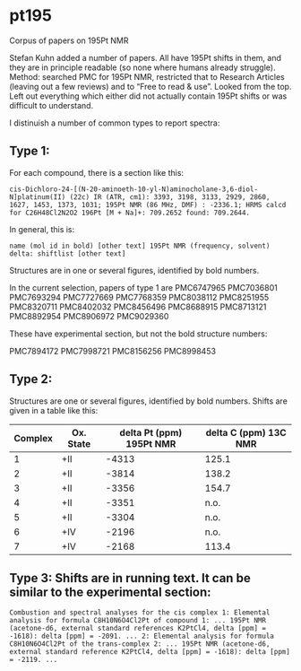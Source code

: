 # pt195
Corpus of papers on 195Pt NMR

Stefan Kuhn added a number of papers. All have 195Pt shifts in them, and they are in principle readable (so none where humans already struggle). Method: searched PMC for 195Pt NMR, restricted that to Research Articles (leaving out a few reviews) and to “Free to read & use”. Looked from the top. Left out everything which either did not actually contain 195Pt shifts or was difficult to understand.

I distinuish a number of common types to report spectra:

## Type 1: 

For each compound, there is a section like this:

    cis-Dichloro-24-[(N-20-aminoeth-10-yl-N)aminocholane-3,6-diol-N]platinum(II) (22c) IR (ATR, cm1): 3393, 3198, 3133, 2929, 2860, 1627, 1453, 1373, 1031; 195Pt NMR (86 MHz, DMF) : -2336.1; HRMS calcd for C26H48Cl2N2O2 196Pt [M + Na]+: 709.2652 found: 709.2644.

In general, this is:

    name (mol id in bold) [other text] 195Pt NMR (frequency, solvent) delta: shiftlist [other text]

Structures are in one or several figures, identified by bold numbers.

In the current selection, papers of type 1 are
PMC6747965
PMC7036801
PMC7693294
PMC7727669
PMC7768359
PMC8038112
PMC8251955
PMC8320711
PMC8402032
PMC8456496
PMC8688915
PMC8713121
PMC8892954
PMC8906972
PMC9029360

These have experimental section, but not the bold structure numbers:

PMC7894172
PMC7998721
PMC8156256
PMC8998453

## Type 2:

Structures are one or several figures, identified by bold numbers. Shifts are given in a table like this:

|Complex |Ox. State |delta Pt (ppm) 195Pt NMR |delta C (ppm) 13C NMR|
| ----------- | ----------- | ----------- | ----------- |
|1| +II| -4313| 125.1|
|2| +II| -3814| 138.2|
|3| +II| -3356| 154.7|
|4| +II| -3351| n.o.|
|5| +II| -3304| n.o.|
|6| +IV| -2196| n.o.|
|7| +IV| -2168| 113.4|

## Type 3: Shifts are in running text. It can be similar to the experimental section:

    Combustion and spectral analyses for the cis complex 1: Elemental analysis for formula C8H10N6O4Cl2Pt of compound 1: ... 195Pt NMR (acetone-d6, external standard references K2PtCl4, delta [ppm] = -1618): delta [ppm] = -2091. ... 2: Elemental analysis for formula C8H10N6O4Cl2Pt of the trans-complex 2: ... 195Pt NMR (acetone-d6, external standard reference K2PtCl4, delta [ppm] = -1618): delta [ppm] = -2119. ...
